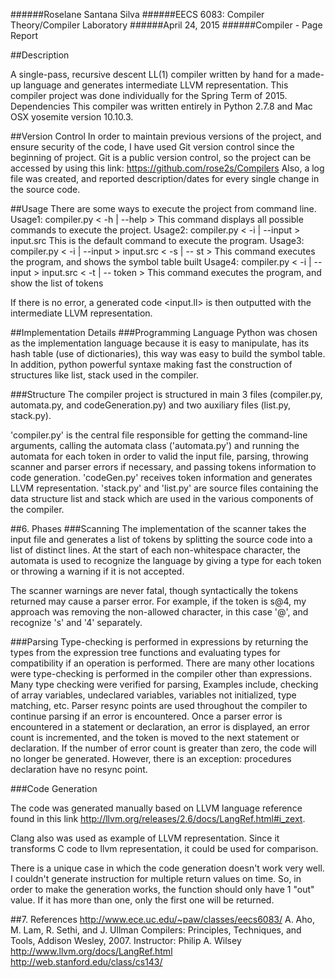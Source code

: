 ######Roselane Santana Silva
######EECS 6083: Compiler Theory/Compiler Laboratory
######April 24, 2015
######Compiler - Page Report

##Description

A single-pass, recursive descent LL(1) compiler written by hand for a made-up language and generates intermediate LLVM representation. This compiler project was done individually for the Spring Term of 2015.
Dependencies
This compiler was written entirely in Python 2.7.8 and Mac OSX yosemite version 10.10.3.

##Version Control
In order to maintain previous versions of the project, and ensure security of the code, I have used Git version control since the beginning of project. Git is a public version control, so the project can be accessed by using this link: https://github.com/rose2s/Compilers
Also, a log file was created, and reported description/dates for every single change in the source code.

##Usage
There are some ways to execute the project from command line.
Usage1: compiler.py < -h | --help >
This command displays all possible commands to execute the project.
Usage2: compiler.py < -i | --input > input.src 
This is the default command to execute the program.
Usage3: compiler.py < -i | --input > input.src < -s | -- st >
This command executes the program, and shows the symbol table built
Usage4: compiler.py < -i | --input > input.src < -t | -- token >
This command executes the program, and show the list of tokens

If there is no error, a generated code <input.ll> is then outputted with the intermediate LLVM representation. 

##Implementation Details
###Programming Language
Python was chosen as the implementation language because it is easy to manipulate, has its hash table (use of dictionaries), this way was easy to build the symbol table. In addition, python powerful syntaxe making fast the construction of structures like list, stack used in the compiler.

###Structure
The compiler project is structured in main 3 files (compiler.py, automata.py, and codeGeneration.py)  and two auxiliary files (list.py, stack.py).

'compiler.py' is the central file responsible for getting the command-line arguments, calling the automata class ('automata.py') and running the automata for each token in order to valid the input file, parsing, throwing scanner and parser errors if necessary, and passing tokens information to code generation. 
'codeGen.py' receives token information and generates LLVM representation. 
'stack.py' and 'list.py' are source files containing the data structure list and stack which are used in the various components of the compiler.

##6. Phases
###Scanning
The implementation of the scanner takes the input file and generates a list of tokens by splitting the source code into a list of distinct lines. At the start of each non-whitespace character, the automata is used to recognize the language by giving a type for each token or throwing a warning if it is not accepted. 

The scanner warnings are never fatal, though syntactically the tokens returned
may cause a parser error. For example, if the token is s@4, my approach was removing the non-allowed character, in this case '@', and recognize 's' and '4' separately. 


###Parsing
Type-checking is performed in expressions by returning the types from the
expression tree functions and evaluating types for compatibility if an
operation is performed. There are many other locations were type-checking is
performed in the compiler other than expressions. Many type checking were verified for parsing, Examples include, checking of array variables, undeclared variables, variables not initialized, type matching, etc.
Parser resync points are used throughout the compiler to continue parsing if
an error is encountered. 
Once a parser error is encountered in a statement or declaration, an error is displayed, an error count is incremented, and the token is moved to the next statement or declaration.
If the number of error count is greater than zero, the code will no longer
be generated.
However, there is an exception: procedures declaration have no resync point.

###Code Generation

The code was generated manually based on LLVM language reference found in this link http://llvm.org/releases/2.6/docs/LangRef.html#i_zext.

Clang also was used as example of LLVM representation. Since it transforms C code to llvm representation, it could be used for comparison.

There is a unique case in which the code generation doesn't work very well. I couldn't generate instruction for multiple return values on time. So, in order to make the generation works, the function should only have 1 "out" value. If it has more than one, only the first one will be returned.


##7. References
http://www.ece.uc.edu/~paw/classes/eecs6083/
A. Aho, M. Lam, R. Sethi, and J. Ullman Compilers: Principles, Techniques, and Tools, Addison Wesley, 2007.
Instructor: Philip A. Wilsey 
http://www.llvm.org/docs/LangRef.html
http://web.stanford.edu/class/cs143/

